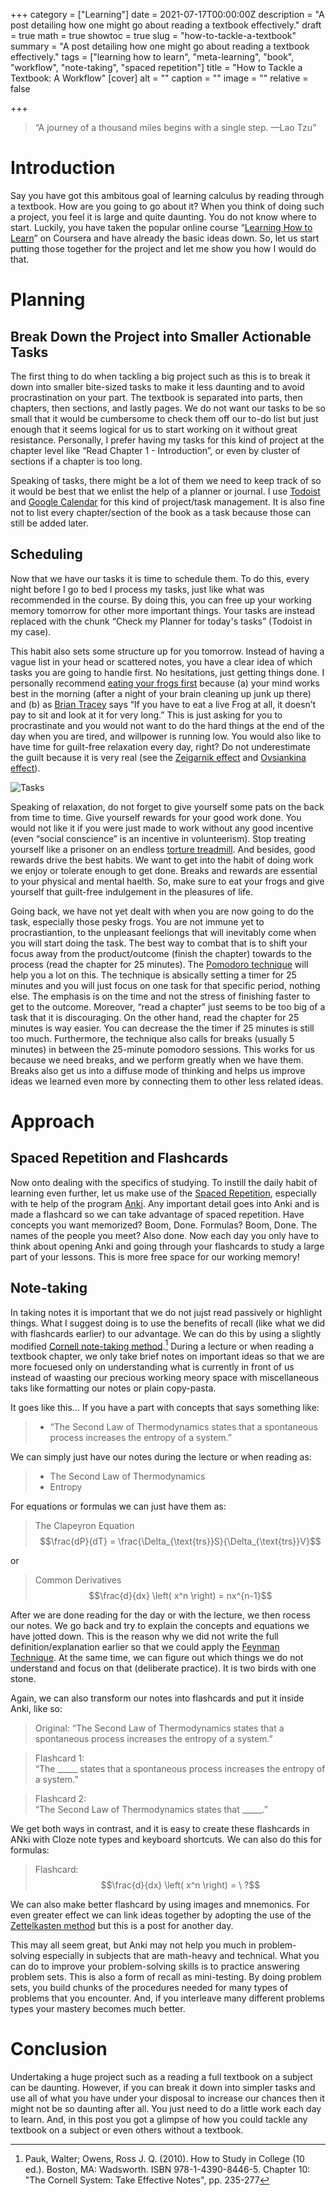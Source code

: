 +++
category = ["Learning"]
date = 2021-07-17T00:00:00Z
description = "A post detailing how one might go about reading a textbook effectively."
draft = true
math = true
showtoc = true
slug = "how-to-tackle-a-textbook"
summary = "A post detailing how one might go about reading a textbook effectively."
tags = ["learning how to learn", "meta-learning", "book", "workflow", "note-taking", "spaced repetition"]
title = "How to Tackle a Textbook: A Workflow"
[cover]
alt = ""
caption = ""
image = ""
relative = false

+++
> “A journey of a thousand miles begins with a single step. —Lao Tzu”

# Introduction

Say you have got this ambitous goal of learning calculus by reading through a textbook. How are you going to go about it? When you think of doing such a project, you feel it is large and quite daunting. You do not know where to start. Luckily, you have taken the popular online course “[Learning How to Learn]” on Coursera and have already the basic ideas down. So, let us start putting those together for the project and let me show you how I would do that.

# Planning

## Break Down the Project into Smaller Actionable Tasks

The first thing to do when tackling a big project such as this is to break it down into smaller bite-sized tasks to make it less daunting and to avoid procrastination on your part. The textbook is separated into parts, then chapters, then sections, and lastly pages. We do not want our tasks to be so small that it would be cumbersome to check them off our to-do list but just enough that it seems logical for us to start working on it without great resistance. Personally, I prefer having my tasks for this kind of project at the chapter level like “Read Chapter 1 - Introduction”, or even by cluster of sections if a chapter is too long.

Speaking of tasks, there might be a lot of them we need to keep track of so it would be best that we enlist the help of a planner or journal. I use [Todoist] and [Google Calendar] for this kind of project/task management. It is also fine not to list every chapter/section of the book as a task because those can still be added later.

## Scheduling

Now that we have our tasks it is time to schedule them. To do this, every night before I go to bed I process my tasks, just like what was recommended in the course. By doing this, you can free up your working memory tomorrow for other more important things. Your tasks are instead replaced with the chunk “Check my Planner for today's tasks” (Todoist in my case). 

This habit also sets some structure up for you tomorrow. Instead of having a vague list in your head or scattered notes, you have a clear idea of which tasks you are going to handle first. No hesitations, just getting things done. I personally recommend [eating your frogs first] because (a) your mind works best in the morning (after a night of your brain cleaning up junk up there) and (b) as [Brian Tracey] says “If you have to eat a live Frog at all, it doesn’t pay to sit and look at it for very long.” This is just asking for you to procrastinate and you would not want to do the hard things at the end of the day when you are tired, and willpower is running low. You would also like to have time for guilt-free relaxation every day, right? Do not underestimate the guilt because it is very real (see the [Zeigarnik effect] and [Ovsiankina effect]).

![Tasks](/assets/img/tasks-glenn-carstens-peters-unsplash.jpg)

Speaking of relaxation, do not forget to give yourself some pats on the back from time to time. Give yourself rewards for your good work done. You would not like it if you were just made to work without any good incentive (even “social conscience” is an incentive in volunteerism). Stop treating yourself like a prisoner on an endless [torture treadmill]. And besides, good rewards drive the best habits. We want to get into the habit of doing work we enjoy or tolerate enough to get done. Breaks and rewards are essential to your physical and mental haelth. So, make sure to eat your frogs and give yourself that guilt-free indulgement in the pleasures of life.

Going back, we have not yet dealt with when you are now going to do the task, especially those pesky frogs. You are not immune yet to procrastiantion, to the unpleasant feeliongs that will inevitably come when you will start doing the task. The best way to combat that is to shift your focus away from the product/outcome (finish the chapter) towards to the process (read the chapter for 25 minutes). The [Pomodoro technique] will help you a lot on this. The technique is absically setting a timer for 25 minutes and you will just focus on one task for that specific period, nothing else. The emphasis is on the time and not the stress of finishing faster to get to the outcome. Moreover, “read a chapter” just seems to be too big of a task that it is discouraging. On the other hand, read the chapter for 25 minutes is way easier. You can decrease the the timer if 25 minutes is still too much. Furthermore, the technique also calls for breaks (usually 5 minutes) in between the 25-minute pomodoro sessions. This works for us because we need breaks, and we perform greatly when we have them. Breaks also get us into a diffuse mode of thinking and helps us improve ideas we learned even more by connecting them to other less related ideas.


# Approach

## Spaced Repetition and Flashcards

Now onto dealing with the specifics of studying. To instill the daily habit of learning even further, let us make use of the [Spaced Repetition], especially with te help of the program [Anki]. Any important detail goes into Anki and is made a flashcard so we can take advantage of spaced repetition. Have concepts you want memorized? Boom, Done. Formulas? Boom, Done. The names of the people you meet? Also done. Now each day you only have to think about opening Anki and going through your flashcards to study a large part of your lessons. This is more free space for our working memory! 

## Note-taking

In taking notes it is important that we do not jujst read passively or highlight things. What I suggest doing is to use the benefits of recall (like what we did with flashcards earlier) to our advantage. We can do this by using a slightly modified [Cornell note-taking method].[^1] During a lecture or when reading a textbook chapter, we only take brief notes on important ideas so that we are more focuesed only on understanding what is currently in front of us instead of waasting our precious working meory space with miscellaneous taks like formatting our notes or plain copy-pasta.

It goes like this... If you have a part with concepts that says something like:

> - “The Second Law of Thermodynamics states that a spontaneous process increases the entropy of a system.”

We can simply just have our notes during the lecture or when reading as:

> - The Second Law of Thermodynamics
> - Entropy

For equations or formulas we can just have them as:

> The Clapeyron Equation
> $$\frac{dP}{dT} = \frac{\Delta_{\text{trs}}S}{\Delta_{\text{trs}}V}$$

or 

> Common Derivatives
> $$\frac{d}{dx} \left( x^n \right) = nx^{n-1}$$ 

After we are done reading for the day or with the lecture, we then rocess our notes. We go back and try to explain the concepts and equations we have jotted down. This is the reason why we did not write the full definition/explanation earlier so that we could apply the [Feynman Technique]. At the same time, we can figure out which things we do not understand and focus on that (deliberate practice). It is two birds with one stone.

Again, we can also transform our notes into flashcards and put it inside Anki, like so:

> Original:
> “The Second Law of Thermodynamics states that a spontaneous process increases the entropy of a system.”


> Flashcard 1: <br/>
> “The _____ states that a spontaneous process increases the entropy of a system.” 


> Flashcard 2: <br/>
> “The Second Law of Thermodynamics states that _____.”


We get both ways in contrast, and it is easy to create these flashcards in ANki with Cloze note types and keyboard shortcuts. We can also do this for formulas:

> Flashcard:
> $$\frac{d}{dx} \left( x^n \right) = \ ?$$

We can also make better flashcard by using images and mnemonics. For even greater effect we can link ideas together by adopting the use of the [Zettelkasten method] but this is a post for another day.

This may all seem great, but Anki may not help you much in problem-solving especially in subjects that are math-heavy and technical. What you can do to improve your problem-solving skills is to practice answering problem sets. This is also a form of recall as mini-testing. By doing problem sets, you build chunks of the procedures needed for many types of problems that you encounter. And, if you interleave many different problems types your mastery becomes much better.

# Conclusion

Undertaking a huge project such as a reading a full textbook on a subject can be daunting. However, if you can break it down into simpler tasks and use all of what you have under your disposal to increase our chances then it might not be so daunting after all. You just need to do a little work each day to learn. And, in this post you got a glimpse of how you could tackle any textbook on a subject or even others without a textbook.


[Learning How to Learn]: https://www.coursera.org/learn/learning-how-to-learn/
[Todoist]: https://todoist.com/
[Google Calendar]: https://www.google.com/calendar/about/
[eating your frogs first]: https://feld.com/archives/2021/05/eat-your-frogs-first-thing-in-the-morning.html
[Brian Tracey]: https://www.briantracy.com/blog/time-management/the-truth-about-frogs/
[Zeigarnik effect]: https://www.wikiwand.com/en/Zeigarnik_effect
[Ovsiankina effect]: https://www.wikiwand.com/en/Ovsiankina_effect
[torture treadmill]: https://daily.jstor.org/treadmills-were-meant-to-be-atonement-machines/
[Pomodoro technique]: http://www.baomee.info/pdf/technique/1.pdf
[Spaced Repetition]: https://www.gwern.net/Spaced-repetitions
[Anki]: https://apps.ankiweb.net
[Cornell note-taking method]: https://lsc.cornell.edu/how-to-study/taking-notes/cornell-note-taking-system/
[Feynman Technique]: https://fs.blog/2021/02/feynman-learning-technique/
[Zettelkasten method]: https://zettelkasten.de/posts/overview/

[^1]: Pauk, Walter; Owens, Ross J. Q. (2010). How to Study in College (10 ed.). Boston, MA: Wadsworth. ISBN 978-1-4390-8446-5. Chapter 10: "The Cornell System: Take Effective Notes", pp. 235-277